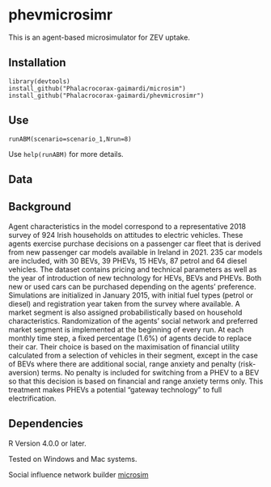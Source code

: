 # phevmicrosimr
This is an agent-based microsimulator for ZEV uptake. 

## Installation

```
library(devtools)
install_github("Phalacrocorax-gaimardi/microsim")
install_github("Phalacrocorax-gaimardi/phevmicrosimr")
```

## Use
```
runABM(scenario=scenario_1,Nrun=8)
```
Use `help(runABM)` for more details.

## Data

## Background

Agent characteristics in the model correspond to a representative 2018 survey of 924 Irish households on attitudes to electric vehicles. These agents exercise purchase decisions on a passenger car fleet that is derived from new passenger car models available in Ireland in 2021. 235 car models are included, with 30 BEVs, 39 PHEVs, 15 HEVs, 87 petrol and 64 diesel vehicles. The dataset contains pricing and technical parameters as well as the year of introduction of new technology for HEVs, BEVs and PHEVs. Both new or used cars can be purchased depending on the agents’ preference.
Simulations are initialized in January 2015, with initial fuel types (petrol or diesel) and registration year taken from the survey where available. A market segment is also assigned probabilistically based on household characteristics. Randomization of the agents’ social network and preferred market segment is implemented at the beginning of every run. At each monthly time step, a fixed percentage (1.6%) of agents decide to replace their car. Their choice is based on the maximisation of financial utility calculated from a selection of vehicles in their segment, except in the case of BEVs where there are additional social, range anxiety and penalty (risk-aversion) terms. No penalty is included for switching from a PHEV to a BEV so that this decision is based on financial and range anxiety terms only. This treatment makes PHEVs a potential “gateway technology” to full electrification.

## Dependencies

R Version 4.0.0 or later.

Tested on Windows and Mac systems.

Social influence network builder
[microsim](https://github.com/Phalacrocorax-gaimardi/microsim)



